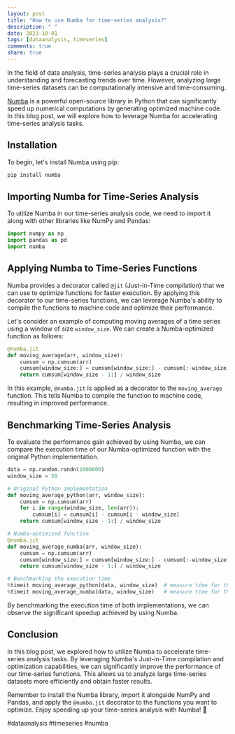 ```yaml
---
layout: post
title: "How to use Numba for time-series analysis?"
description: " "
date: 2023-10-01
tags: [dataanalysis, timeseries]
comments: true
share: true
---
```


In the field of data analysis, time-series analysis plays a crucial role in understanding and forecasting trends over time. However, analyzing large time-series datasets can be computationally intensive and time-consuming. 

[Numba](https://numba.pydata.org/) is a powerful open-source library in Python that can significantly speed up numerical computations by generating optimized machine code. In this blog post, we will explore how to leverage Numba for accelerating time-series analysis tasks.

## Installation

To begin, let's install Numba using pip:

```python
pip install numba
```

## Importing Numba for Time-Series Analysis

To utilize Numba in our time-series analysis code, we need to import it along with other libraries like NumPy and Pandas:

```python
import numpy as np
import pandas as pd
import numba
```

## Applying Numba to Time-Series Functions

Numba provides a decorator called `@jit` (Just-in-Time compilation) that we can use to optimize functions for faster execution. By applying this decorator to our time-series functions, we can leverage Numba's ability to compile the functions to machine code and optimize their performance.

Let's consider an example of computing moving averages of a time series using a window of size `window_size`. We can create a Numba-optimized function as follows:

```python
@numba.jit
def moving_average(arr, window_size):
    cumsum = np.cumsum(arr)
    cumsum[window_size:] = cumsum[window_size:] - cumsum[:-window_size]
    return cumsum[window_size - 1:] / window_size
```

In this example, `@numba.jit` is applied as a decorator to the `moving_average` function. This tells Numba to compile the function to machine code, resulting in improved performance.

## Benchmarking Time-Series Analysis

To evaluate the performance gain achieved by using Numba, we can compare the execution time of our Numba-optimized function with the original Python implementation.

```python
data = np.random.randn(1000000)
window_size = 50

# Original Python implementation
def moving_average_python(arr, window_size):
    cumsum = np.cumsum(arr)
    for i in range(window_size, len(arr)):
        cumsum[i] = cumsum[i] - cumsum[i - window_size]
    return cumsum[window_size - 1:] / window_size

# Numba-optimized function
@numba.jit
def moving_average_numba(arr, window_size):
    cumsum = np.cumsum(arr)
    cumsum[window_size:] = cumsum[window_size:] - cumsum[:-window_size]
    return cumsum[window_size - 1:] / window_size

# Benchmarking the execution time
%timeit moving_average_python(data, window_size)  # measure time for the Python implementation
%timeit moving_average_numba(data, window_size)   # measure time for the Numba-optimized function
```

By benchmarking the execution time of both implementations, we can observe the significant speedup achieved by using Numba.

## Conclusion

In this blog post, we explored how to utilize Numba to accelerate time-series analysis tasks. By leveraging Numba's Just-in-Time compilation and optimization capabilities, we can significantly improve the performance of our time-series functions. This allows us to analyze large time-series datasets more efficiently and obtain faster results.

Remember to install the Numba library, import it alongside NumPy and Pandas, and apply the `@numba.jit` decorator to the functions you want to optimize. Enjoy speeding up your time-series analysis with Numba! 🚀

#dataanalysis #timeseries #numba